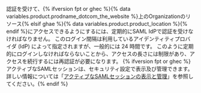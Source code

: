 認証を受けて、{% ifversion fpt or ghec %}{% data variables.product.prodname_dotcom_the_website %}上のOrganizationのリソース{% elsif ghae %}{% data variables.product.product_location %}{% endif %}にアクセスできるようにするには、定期的にSAML IdPで認証を受けなければなりません。 このログイン間隔は利用しているアイデンティティプロバイダ (IdP) によって指定されますが、一般的には 24 時間です。 このように定期的にログインしなければならないことから、アクセスの長さには制限があり、アクセスを続行するには再認証が必要になります。 {% ifversion fpt or ghec %}アクティブなSAMLセッションは、セキュリティ設定で表示及び管理できます。 詳しい情報については「[アクティブなSAMLセッションの表示と管理](/articles/viewing-and-managing-your-active-saml-sessions)」を参照してください。{% endif %}
